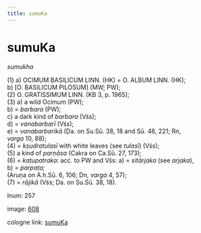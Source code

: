 ```yaml
---
title: sumuKa
---
```


# sumuKa

<i>sumukha</i>  <div n="P" />(1) a) <bot>OCIMUM BASILICUM LINN.</bot> (HK) = <bot>O. ALBUM LINN.</bot> (HK); <div n="P" />b) [<bot>O. BASILICUM PILOSUM</bot>] (MW; PW); <div n="P" />(2) <bot>O. GRATISSIMUM LINN.</bot> (KB 3, p. 1965); <div n="P" />(3) a) a wild Ocimum (PW); <div n="P" />b) = <i>barbara</i> (PW); <div n="P" />c) a dark kind of <i>barbara</i> (Vśs); <div n="P" />d) = <i>vanabarbarī</i> (Vśs); <div n="P" />e) = <i>vanabarbarikā</i> (Ḍa. on Su.Sū. 38, 18 and Sū. 46, 221; Rn, <div n="lb" /><i>varga</i> 10, 88); <div n="P" />(4) = <i>kṣudratulasī</i> with white leaves (see <i>tulasī</i>) (Vśs); <div n="P" />(5) a kind of <i>parṇāsa</i> (Cakra on Ca.Sū. 27, 173); <div n="P" />(6) = <i>kaṭupatraka:</i> acc. to PW and Vśs: a) = <i>sitārjaka</i> (see <i>arjaka</i>), <div n="lb" />b) = <i>parpaṭa;</i> <div n="lb" />(Aruṇa on <bot>A.</bot>h.Sū. 6, 106; Dn, <i>varga</i> 4, 57); <div n="P" />(7) = <i>rājikā</i> (Vśs; Ḍa. on Su.Sū. 38, 18).

lnum: 257

image: [608](https://www.sanskrit-lexicon.uni-koeln.de/scans/csl-apidev/servepdf.php?dict=snp&page=608)

cologne link: [sumuKa](https://sanskrit-lexicon.uni-koeln.de/scans/csl-apidev/getword.php?dict=snp&key=sumuKa)

